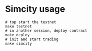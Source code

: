 # Simcity usage

```shell
# top start the testnet
make testnet
# in another session, deploy contract
make deploy
# init and start trading
make simcity
```
